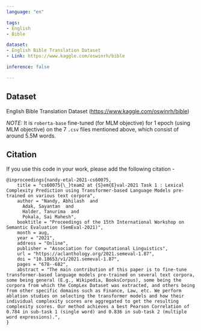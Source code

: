 ```yaml
---
language: "en"

tags:
- English
- Bible

dataset:
- English Bible Translation Dataset
- Link: https://www.kaggle.com/oswinrh/bible

inference: false

---
```


## Dataset 

English Bible Translation Dataset (https://www.kaggle.com/oswinrh/bible)

*NOTE:* It is `roberta-base` fine-tuned (for MLM objective) for 1 epoch (using MLM objective) on the 7 `.csv` files mentioned above, which consist of around 5.5M words.

## Citation

If you use this code in your work, please add the following citation -
```
@inproceedings{nandy-etal-2021-cs60075,
    title = "cs60075{\_}team2 at {S}em{E}val-2021 Task 1 : Lexical Complexity Prediction using Transformer-based Language Models pre-trained on various text corpora",
    author = "Nandy, Abhilash  and
      Adak, Sayantan  and
      Halder, Tanurima  and
      Pokala, Sai Mahesh",
    booktitle = "Proceedings of the 15th International Workshop on Semantic Evaluation (SemEval-2021)",
    month = aug,
    year = "2021",
    address = "Online",
    publisher = "Association for Computational Linguistics",
    url = "https://aclanthology.org/2021.semeval-1.87",
    doi = "10.18653/v1/2021.semeval-1.87",
    pages = "678--682",
    abstract = "The main contribution of this paper is to fine-tune transformer-based language models pre-trained on several text corpora, some being general (E.g., Wikipedia, BooksCorpus), some being the corpora from which the CompLex Dataset was extracted, and others being from other specific domains such as Finance, Law, etc. We perform ablation studies on selecting the transformer models and how their individual complexity scores are aggregated to get the resulting complexity scores. Our method achieves a best Pearson Correlation of 0.784 in sub-task 1 (single word) and 0.836 in sub-task 2 (multiple word expressions).",
}
```
